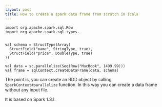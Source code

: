 ```yaml
---
layout: post
title: How to create a spark data frame from scratch in scala
---
```


```
import org.apache.spark.sql.Row
import org.apache.spark.sql.types._


val schema = StructType(Array(
  StructField("name", StringType, true),
  StructField("price", DoubleType, true)
))

val data = sc.parallelize(Seq(Row("MacBook", 1499.99)))
val frame = sqlContext.createDataFrame(data, schema)
```

The point is, you can create an RDD object by calling
`SparkContext#parallelize` function. In this way you can
create a data frame without any input file.

It is based on Spark 1.3.1.
